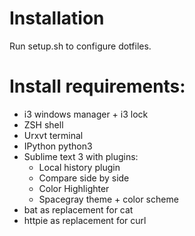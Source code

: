 # Installation
Run setup.sh to configure dotfiles.

# Install requirements:
* i3 windows manager + i3 lock
* ZSH shell
* Urxvt terminal
* IPython python3
* Sublime text 3 with plugins:
	* Local history plugin
	* Compare side by side
	* Color Highlighter
	* Spacegray theme + color scheme
* bat as replacement for cat
* httpie as replacement for curl